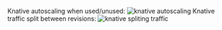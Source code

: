 Knative autoscaling when used/unused:
![knative autoscaling](https://github.com/user-attachments/assets/42167d56-df08-439a-9af0-e4e5ce73da6a)
Knative traffic split between revisions:
![knative spliting traffic](https://github.com/user-attachments/assets/42770c38-95ca-406a-a792-3dc7fbbbc7e0)
